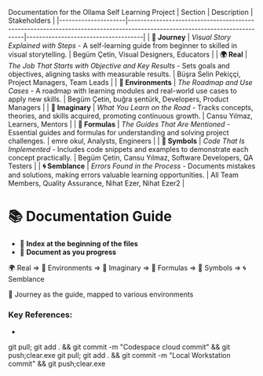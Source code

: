 Documentation for the Ollama Self Learning Project
| Section             | Description                                                                                                               | Stakeholders                        |
|---------------------|---------------------------------------------------------------------------------------------------------------------------|-------------------------------------|
| **🚀 Journey**      | *Visual Story Explained with Steps* - A self-learning guide from beginner to skilled in visual storytelling.              | Begüm Çetin, Visual Designers, Educators         |
| **🌍 Real**         | *The Job That Starts with Objective and Key Results* - Sets goals and objectives, aligning tasks with measurable results. | Büşra Selin Pekiççi, Project Managers, Team Leads        |
| **🌳 Environments** | *The Roadmap and Use Cases* - A roadmap with learning modules and real-world use cases to apply new skills.            | Begüm Çetin, buğra şentürk, Developers, Product Managers        |
| **🌌 Imaginary**    | *What You Learn on the Road* - Tracks concepts, theories, and skills acquired, promoting continuous growth.            | Cansu Yılmaz, Learners, Mentors                   |
| **📐 Formulas**     | *The Guides That Are Mentioned* - Essential guides and formulas for understanding and solving project challenges.     | emre okul, Analysts, Engineers                 |
| **🔣 Symbols**      | *Code That Is Implemented* - Includes code snippets and examples to demonstrate each concept practically.              | Begüm Çetin, Cansu Yılmaz, Software Developers, QA Testers     |
| **🌀 Semblance**    | *Errors Found in the Process* - Documents mistakes and solutions, making errors valuable learning opportunities.       | All Team Members, Quality Assurance, Nihat Ezer, Nihat Ezer2 |

# 📚 Documentation Guide

- 📂 **Index at the beginning of the files**
- 📝 **Document as you progress**

🌍 Real => 🌳 Environments => 🌌 Imaginary => 📐 Formulas => 🔣 Symbols => 🌀 Semblance

🚀 Journey as the guide, mapped to various environments

### Key References:
- 

git pull; git add . && git commit -m "Codespace cloud commit" && git push;clear.exe 
git pull; git add . && git commit -m "Local Workstation commit" && git push;clear.exe 
